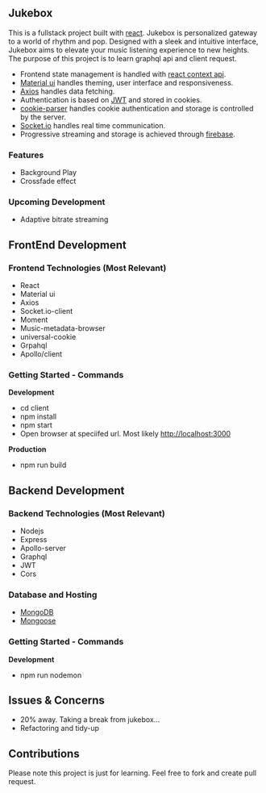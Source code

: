## Jukebox

This is a fullstack project built with [react](https://react.dev/). Jukebox is personalized gateway to a world of rhythm and pop. Designed with a sleek and intuitive interface, Jukebox aims to elevate your music listening experience to new heights. The purpose of this project is to learn graphql api and client request.

- Frontend state management is handled with [react context api](https://react.dev/reference/react/createContext).
- [Material ui](https://mui.com) handles theming, user interface and responsiveness.
- [Axios](https://www.npmjs.com/package/axios) handles data fetching.
- Authentication is based on [JWT](https://jwt.io) and stored in cookies.
- [cookie-parser](https://www.npmjs.com/package/cookie-parser) handles cookie authentication and storage is controlled by the server.
- [Socket.io](https://socket.io) handles real time communication.
- Progressive streaming and storage is achieved through [firebase](https://firebase.google.com/).

### Features
- Background Play
- Crossfade effect

### Upcoming Development
- Adaptive bitrate streaming 

## FrontEnd Development

### Frontend Technologies (Most Relevant)
- React
- Material ui
- Axios
- Socket.io-client
- Moment
- Music-metadata-browser
- universal-cookie
- Grpahql
- Apollo/client

### Getting Started - Commands 

**Development**
- cd client
- npm install
- npm start
- Open browser at speciifed url. Most likely [http://localhost:3000](http://localhost:3000)

**Production**
- npm run build
  

## Backend Development

### Backend Technologies (Most Relevant)
- Nodejs
- Express
- Apollo-server
- Graphql
- JWT
- Cors

### Database and Hosting
- [MongoDB](https://www.mongodb.com)
- [Mongoose](https://www.npmjs.com/package/mongoose)


### Getting Started - Commands

**Development**
- npm run nodemon


## Issues & Concerns
- 20% away. Taking a break from jukebox...
- Refactoring and tidy-up


## Contributions
Please note this project is just for learning. Feel free to fork and create pull request.
